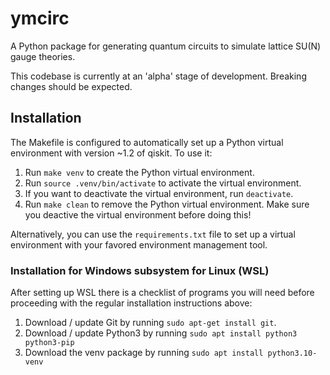 # ymcirc
A Python package for generating quantum circuits to simulate lattice SU(N) gauge theories.

This codebase is currently at an 'alpha' stage of development. Breaking changes should be expected.

## Installation
The Makefile is configured to automatically set up a Python virtual environment with version ~1.2 of qiskit. To use it:

1. Run `make venv` to create the Python virtual environment.
2. Run `source .venv/bin/activate` to activate the virtual environment.
3. If you want to deactivate the virtual environment, run `deactivate`.
4. Run `make clean` to remove the Python virtual environment. Make sure you deactive the virtual environment before doing this!

Alternatively, you can use the `requirements.txt` file to set up a virtual environment with your favored environment management tool.

### Installation for Windows subsystem for Linux (WSL)
After setting up WSL there is a checklist of programs you will need before proceeding with the regular installation instructions above:

1. Download / update Git by running `sudo apt-get install git`.
2. Download / update Python3 by running `sudo apt install python3 python3-pip`
3. Download the venv package by running `sudo apt install python3.10-venv`

